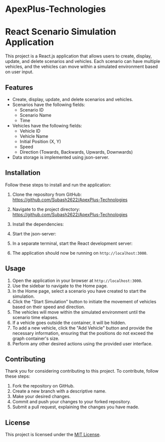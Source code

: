 # ApexPlus-Technologies
# React Scenario Simulation Application

This project is a React.js application that allows users to create, display, update, and delete scenarios and vehicles. Each scenario can have multiple vehicles, and the vehicles can move within a simulated environment based on user input.

## Features

- Create, display, update, and delete scenarios and vehicles.
- Scenarios have the following fields:
  - Scenario ID
  - Scenario Name
  - Time
- Vehicles have the following fields:
  - Vehicle ID
  - Vehicle Name
  - Initial Position (X, Y)
  - Speed
  - Direction (Towards, Backwards, Upwards, Downwards)
- Data storage is implemented using json-server.

## Installation

Follow these steps to install and run the application:

1. Clone the repository from GitHub: https://github.com/Subash2622/ApexPlus-Technologies


2. Navigate to the project directory: https://github.com/Subash2622/ApexPlus-Technologies


3. Install the dependencies:


4. Start the json-server:


5. In a separate terminal, start the React development server:


6. The application should now be running on `http://localhost:3000`.

## Usage

1. Open the application in your browser at `http://localhost:3000`.
2. Use the sidebar to navigate to the Home page.
3. In the Home page, select a scenario you have created to start the simulation.
4. Click the "Start Simulation" button to initiate the movement of vehicles based on their speed and direction.
5. The vehicles will move within the simulated environment until the scenario time elapses.
6. If a vehicle goes outside the container, it will be hidden.
7. To add a new vehicle, click the "Add Vehicle" button and provide the necessary information, ensuring that the positions do not exceed the graph container's size.
8. Perform any other desired actions using the provided user interface.

## Contributing

Thank you for considering contributing to this project. To contribute, follow these steps:

1. Fork the repository on GitHub.
2. Create a new branch with a descriptive name.
3. Make your desired changes.
4. Commit and push your changes to your forked repository.
5. Submit a pull request, explaining the changes you have made.

## License

This project is licensed under the [MIT License](LICENSE).

